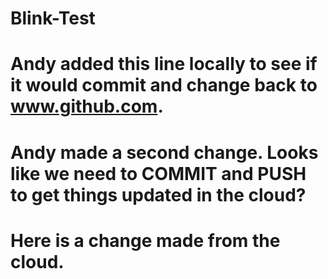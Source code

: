 # Blink-Test
# Andy added this line locally to see if it would commit and change back to www.github.com.
# Andy made a second change. Looks like we need to COMMIT and PUSH to get things updated in the cloud?
# Here is a change made from the cloud.
